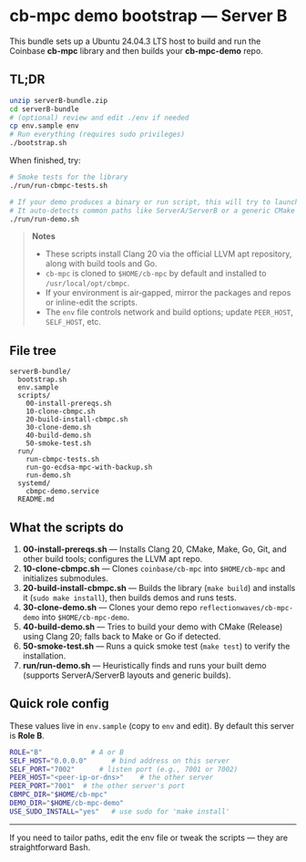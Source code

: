 # cb-mpc demo bootstrap — Server B

This bundle sets up a Ubuntu 24.04.3 LTS host to build and run the Coinbase **cb-mpc** library and then builds your **cb-mpc-demo** repo.

## TL;DR
```bash
unzip serverB-bundle.zip
cd serverB-bundle
# (optional) review and edit ./env if needed
cp env.sample env
# Run everything (requires sudo privileges)
./bootstrap.sh
```

When finished, try:
```bash
# Smoke tests for the library
./run/run-cbmpc-tests.sh

# If your demo produces a binary or run script, this will try to launch it.
# It auto-detects common paths like ServerA/ServerB or a generic CMake build.
./run/run-demo.sh
```

> **Notes**
> - These scripts install Clang 20 via the official LLVM apt repository, along with build tools and Go.
> - `cb-mpc` is cloned to `$HOME/cb-mpc` by default and installed to `/usr/local/opt/cbmpc`.
> - If your environment is air‑gapped, mirror the packages and repos or inline-edit the scripts.
> - The `env` file controls network and build options; update `PEER_HOST`, `SELF_HOST`, etc.

## File tree
```
serverB-bundle/
  bootstrap.sh
  env.sample
  scripts/
    00-install-prereqs.sh
    10-clone-cbmpc.sh
    20-build-install-cbmpc.sh
    30-clone-demo.sh
    40-build-demo.sh
    50-smoke-test.sh
  run/
    run-cbmpc-tests.sh
    run-go-ecdsa-mpc-with-backup.sh
    run-demo.sh
  systemd/
    cbmpc-demo.service
  README.md
```

## What the scripts do

1. **00-install-prereqs.sh** — Installs Clang 20, CMake, Make, Go, Git, and other build tools; configures the LLVM apt repo.
2. **10-clone-cbmpc.sh** — Clones `coinbase/cb-mpc` into `$HOME/cb-mpc` and initializes submodules.
3. **20-build-install-cbmpc.sh** — Builds the library (`make build`) and installs it (`sudo make install`), then builds demos and runs tests.
4. **30-clone-demo.sh** — Clones your demo repo `reflectionwaves/cb-mpc-demo` into `$HOME/cb-mpc-demo`.
5. **40-build-demo.sh** — Tries to build your demo with CMake (Release) using Clang 20; falls back to Make or Go if detected.
6. **50-smoke-test.sh** — Runs a quick smoke test (`make test`) to verify the installation.
7. **run/run-demo.sh** — Heuristically finds and runs your built demo (supports ServerA/ServerB layouts and generic builds).

## Quick role config

These values live in `env.sample` (copy to `env` and edit). By default this server is **Role B**.

```bash
ROLE="B"            # A or B
SELF_HOST="0.0.0.0"      # bind address on this server
SELF_PORT="7002"      # listen port (e.g., 7001 or 7002)
PEER_HOST="<peer-ip-or-dns>"    # the other server
PEER_PORT="7001"  # the other server's port
CBMPC_DIR="$HOME/cb-mpc"
DEMO_DIR="$HOME/cb-mpc-demo"
USE_SUDO_INSTALL="yes"   # use sudo for 'make install'
```

---

If you need to tailor paths, edit the env file or tweak the scripts — they are straightforward Bash.
